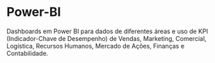 # Power-BI
Dashboards em Power BI para dados de diferentes áreas e uso de KPI (Indicador-Chave de Desempenho) de Vendas, Marketing, Comercial, Logística, Recursos Humanos, Mercado de Ações, Finanças e Contabilidade. 

